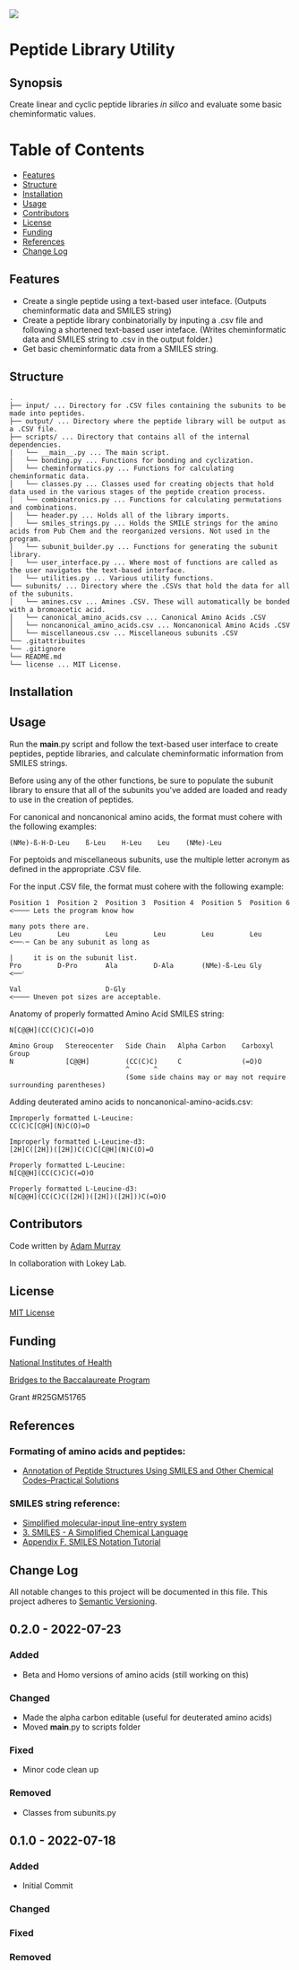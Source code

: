 <img align="center" src="https://cpb-us-e1.wpmucdn.com/sites.ucsc.edu/dist/6/1264/files/2022/07/cropped-LOKEYLABLOGO-1.png">
  
# Peptide Library Utility
## Synopsis
Create linear and cyclic peptide libraries *in silico* and evaluate some basic cheminformatic values.

# Table of Contents
- [Features](https://github.com/LokeyLab/Peptide-Library-Utility/blob/main/README.md#features)
- [Structure](https://github.com/LokeyLab/Peptide-Library-Utility/blob/main/README.md#structure)
- [Installation](https://github.com/LokeyLab/Peptide-Library-Utility/blob/main/README.md#installation)
- [Usage](https://github.com/LokeyLab/Peptide-Library-Utility/blob/main/README.md#usage)
- [Contributors](https://github.com/LokeyLab/Peptide-Library-Utility/blob/main/README.md#contributors)
- [License](https://github.com/LokeyLab/Peptide-Library-Utility/blob/main/README.md#license)
- [Funding](https://github.com/LokeyLab/Peptide-Library-Utility/blob/main/README.md#funding)
- [References](https://github.com/LokeyLab/Peptide-Library-Utility/blob/main/README.md#references)
- [Change Log](https://github.com/LokeyLab/Peptide-Library-Utility/blob/main/README.md#change-log)

## Features
- Create a single peptide using a text-based user inteface. (Outputs cheminformatic data and SMILES string)
- Create a peptide library conbinatorially by inputing a .csv file and following a shortened text-based user inteface. (Writes cheminformatic data and SMILES string to .csv in the output folder.)
- Get basic cheminformatic data from a SMILES string.

## Structure
```
.
├── input/ ... Directory for .CSV files containing the subunits to be made into peptides.
├── output/ ... Directory where the peptide library will be output as a .CSV file.
├── scripts/ ... Directory that contains all of the internal dependencies.
|   └── __main__.py ... The main script.
│   └── bonding.py ... Functions for bonding and cyclization.
│   └── cheminformatics.py ... Functions for calculating cheminformatic data.
│   └── classes.py ... Classes used for creating objects that hold data used in the various stages of the peptide creation process.
│   └── combinatronics.py ... Functions for calculating permutations and combinations.
│   └── header.py ... Holds all of the library imports.
│   └── smiles_strings.py ... Holds the SMILE strings for the amino acids from Pub Chem and the reorganized versions. Not used in the program.
│   └── subunit_builder.py ... Functions for generating the subunit library.
│   └── user_interface.py ... Where most of functions are called as the user navigates the text-based interface.
│   └── utilities.py ... Various utility functions.
└── subunits/ ... Directory where the .CSVs that hold the data for all of the subunits.
│   └── amines.csv ... Amines .CSV. These will automatically be bonded with a bromoacetic acid.
│   └── canonical_amino_acids.csv ... Canonical Amino Acids .CSV
│   └── noncanonical_amino_acids.csv ... Noncanonical Amino Acids .CSV
│   └── miscellaneous.csv ... Miscellaneous subunits .CSV
└── .gitattribuites
└── .gitignore
└── README.md
└── license ... MIT License.
```

## Installation


## Usage
Run the __main__.py script and follow the text-based user interface to create peptides, peptide libraries, and calculate cheminformatic information from SMILES strings.

Before using any of the other functions, be sure to populate the subunit library to ensure that all of the subunits you've added are loaded and ready to use in the creation of peptides.

For canonical and noncanonical amino acids, the format must cohere with the following examples:

```
(NMe)-ß-H-D-Leu    ß-Leu    H-Leu    Leu    (NMe)-Leu
```

For peptoids and miscellaneous subunits, use the multiple letter acronym as defined in the appropriate .CSV file.

For the input .CSV file, the format must cohere with the following example:

```
Position 1  Position 2  Position 3  Position 4  Position 5  Position 6 <──── Lets the program know how 
                                                                                many pots there are.
Leu         Leu         Leu         Leu         Leu         Leu        <──⌍─ Can be any subunit as long as
                                                                          |     it is on the subunit list.
Pro         D-Pro       Ala         D-Ala       (NMe)-ß-Leu Gly        <──⌏ 

Val                     D-Gly                                          <──── Uneven pot sizes are acceptable.
```

Anatomy of properly formatted Amino Acid SMILES string:
```
N[C@@H](CC(C)C)C(=O)O

Amino Group   Stereocenter   Side Chain   Alpha Carbon    Carboxyl Group
N             [C@@H]         (CC(C)C)     C               (=O)O
                             ^      ^
                             (Some side chains may or may not require surrounding parentheses)
```

Adding deuterated amino acids to noncanonical-amino-acids.csv:
```
Improperly formatted L-Leucine:
CC(C)C[C@H](N)C(O)=O

Improperly formatted L-Leucine-d3:
[2H]C([2H])([2H])C(C)C[C@H](N)C(O)=O

Properly formatted L-Leucine: 
N[C@@H](CC(C)C)C(=O)O

Properly formatted L-Leucine-d3: 
N[C@@H](CC(C)C([2H])([2H])([2H]))C(=O)O
```

## Contributors
Code written by [Adam Murray](https://github.com/Adiaslow)

In collaboration with Lokey Lab.

## License
[MIT License](https://github.com/LokeyLab/Peptide-Library-Utility/blob/main/license)

## Funding
[National Institutes of Health](https://www.nih.gov/)

[Bridges to the Baccalaureate Program](https://access.ucsc.edu/)

Grant #R25GM51765

## References
### Formating of amino acids and peptides:
- [Annotation of Peptide Structures Using SMILES and Other Chemical Codes–Practical Solutions](https://www.ncbi.nlm.nih.gov/pmc/articles/PMC6149970/)

### SMILES string reference:
- [Simplified molecular-input line-entry system](https://en.wikipedia.org/wiki/Simplified_molecular-input_line-entry_system)
- [3. SMILES - A Simplified Chemical Language](https://www.daylight.com/dayhtml/doc/theory/theory.smiles.html)
- [Appendix F. SMILES Notation Tutorial](https://www.epa.gov/sites/default/files/2015-05/documents/appendf.pdf)

## Change Log
All notable changes to this project will be documented in this file. This project adheres to [Semantic Versioning](https://semver.org/).

## 0.2.0 - 2022-07-23
### Added
- Beta and Homo versions of amino acids (still working on this)

### Changed
- Made the alpha carbon editable (useful for deuterated amino acids)
- Moved __main__.py to scripts folder

### Fixed
- Minor code clean up

### Removed
- Classes from subunits.py

## 0.1.0 - 2022-07-18
### Added
- Initial Commit

### Changed

### Fixed

### Removed
